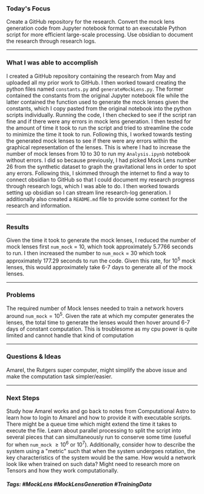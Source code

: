 ### Today's Focus

Create a GitHub repository for the research. Convert the mock lens generation code from Jupyter notebook format to an executable Python script for more efficient large-scale processing. Use obsidian to document the research through research logs. 

***
### What I was able to accomplish

I created a GitHub repository containing the research from May and uploaded all my prior work to GitHub. I then worked toward creating the python files named ```constants.py``` and ```generateMockLens.py```. The former contained the constants from the original Jupyter notebook file while the latter contained the function used to generate the mock lenses given the constants, which I copy pasted from the original notebook into the python scripts individually. Running the code, I then checked to see if the script ran fine and if there were any errors in mock lens generation. I then tested for the amount of time it took to run the script and tried to streamline the code to minimize the time it took to run. Following this, I worked towards testing the generated mock lenses to see if there were any errors within the graphical representation of the lenses. This is where I had to increase the number of mock lenses from 10 to 30 to run my ```Analysis.ipynb``` notebook without errors. I did so because previously, I had picked Mock Lens number 26 from the synthetic dataset to graph the gravitational lens in order to spot any errors. Following this, I skimmed through the internet to find a way to connect obsidian to GitHub so that I could document my research progress through research logs, which I was able to do. I then worked towards setting up obsidian so I can stream line research-log generation. I additionally also created a ```README.md``` file to provide some context for the research and information. 

***
### Results

Given the time it took to generate the mock lenses, I reduced the number of mock lenses first ```num_mock``` = $10$, which took approximately 5.7766 seconds to run. I then increased the number to ```num_mock``` = $30$ which took approximately $177.29$ seconds to run the code. Given this rate, for $10^5$ mock lenses, this would approximately take 6-7 days to generate all of the mock lenses. 

***
### Problems

The required number of Mock lenses needed to train a network hovers around ```num_mock```$= 10^5$. Given the rate at which my computer generates the lenses, the total time to generate the lenses would then hover around 6-7 days of constant computation. This is troublesome as my cpu power is quite limited and cannot handle that kind of computation 

***
### Questions & Ideas

Amarel, the Rutgers super computer, might simplify the above issue and make the computation task simpler/easier. 

***
### Next Steps

Study how Amarel works and go back to notes from Computational Astro to learn how to login to Amarel and how to provide it with executable scripts. There might be a queue time which might extend the time it takes to execute the file. Learn about parallel processing to split the script into several pieces that can simultaneously run to conserve some time (useful for when ```num_mock``` $\geq 10^6$ or $10^7$). Additionally, consider how to describe the system using a "metric" such that when the system undergoes rotation, the key characteristics of the system would be the same. How would a network look like when trained on such data? Might need to research more on Tensors and how they work computationally. 

##### Tags: #MockLens #MockLensGeneration #TrainingData